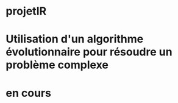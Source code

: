 # projetIR
# Utilisation d'un algorithme évolutionnaire pour résoudre un problème complexe

# en cours
